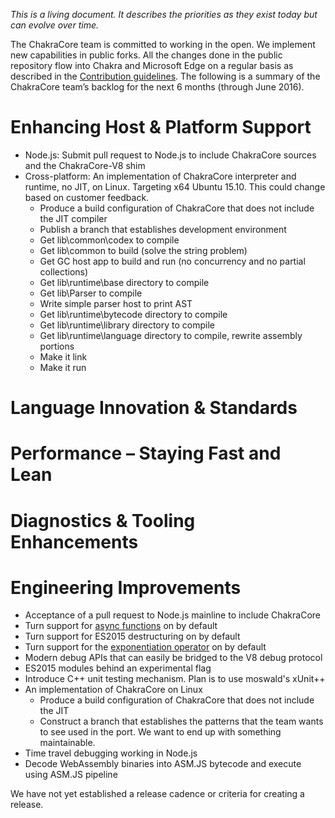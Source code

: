 _This is a living document. It describes the priorities as they exist today but can evolve over time._

The ChakraCore team is committed to working in the open. We implement new capabilities in public forks. All the changes done in the public repository flow into Chakra and Microsoft Edge on a regular basis as described in the [Contribution guidelines](https://github.com/Microsoft/ChakraCore/blob/master/CONTRIBUTING.md). The following is a summary of the ChakraCore team’s backlog for the next 6 months (through June 2016). 

# Enhancing Host & Platform Support 
* Node.js: Submit pull request to Node.js to include ChakraCore sources and the ChakraCore-V8 shim
* Cross-platform: An implementation of ChakraCore interpreter and runtime, no JIT, on Linux. Targeting x64 Ubuntu 15.10. This could change based on customer feedback.
  * Produce a build configuration of ChakraCore that does not include the JIT compiler
  * Publish a branch that establishes development environment 
  * Get lib\common\codex to compile
  * Get lib\common to build (solve the string problem)
  * Get GC host app to build and run (no concurrency and no partial collections)
  * Get lib\runtime\base directory to compile
  * Get lib\Parser to compile
  * Write simple parser host to print AST
  * Get lib\runtime\bytecode directory to compile
  * Get lib\runtime\library directory to compile
  * Get lib\runtime\language directory to compile, rewrite assembly portions
  * Make it link
  * Make it run

# Language Innovation & Standards


# Performance – Staying Fast and Lean


# Diagnostics & Tooling Enhancements


# Engineering Improvements

* Acceptance of a pull request to Node.js mainline to include ChakraCore
* Turn support for [async functions](https://github.com/tc39/ecmascript-asyncawait) on by default
* Turn support for ES2015 destructuring on by default
* Turn support for the [exponentiation operator](https://github.com/rwaldron/exponentiation-operator) on by default
* Modern debug APIs that can easily be bridged to the V8 debug protocol
* ES2015 modules behind an experimental flag
* Introduce C++ unit testing mechanism. Plan is to use moswald's xUnit++
* An implementation of ChakraCore on Linux
  * Produce a build configuration of ChakraCore that does not include the JIT
  * Construct a branch that establishes the patterns that the team wants to see used in the port. We want to end up with something maintainable.
* Time travel debugging working in Node.js
* Decode WebAssembly binaries into ASM.JS bytecode and execute using ASM.JS pipeline

We have not yet established a release cadence or criteria for creating a release.